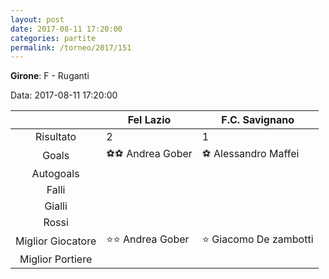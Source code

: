 ```yaml
---
layout: post
date: 2017-08-11 17:20:00
categories: partite
permalink: /torneo/2017/151
---
```

**Girone**: F - Ruganti

Data: 2017-08-11 17:20:00

| | Fel Lazio | F.C. Savignano |
|:-----:|-----|-----|
Risultato|2|1
Goals|⚽⚽ Andrea Gober|⚽ Alessandro Maffei<br/>
Autogoals||
Falli||
Gialli||
Rossi||
Miglior Giocatore|⭐⭐ Andrea Gober<br/>|⭐ Giacomo De zambotti<br/>
Miglior Portiere||